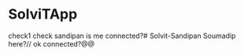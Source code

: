 # SolviTApp
check1
check sandipan
 is me connected?# Solvit-Sandipan
Soumadip here?//
ok connected?@@